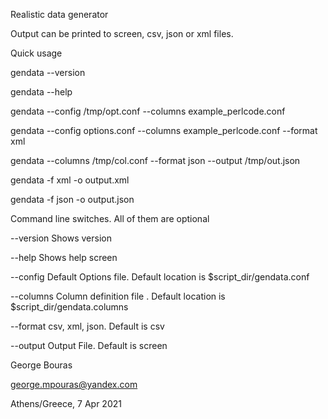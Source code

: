 Realistic data generator

Output can be printed to screen, csv, json or xml files.

Quick usage


  gendata --version
  
  gendata --help
  
  gendata --config /tmp/opt.conf  --columns example_perlcode.conf
  
  gendata --config options.conf   --columns example_perlcode.conf --format xml
  
  gendata --columns /tmp/col.conf --format json --output /tmp/out.json
  
  gendata -f xml  -o output.xml
  
  gendata -f json -o output.json  

Command line switches. All of them are optional

--version Shows version

--help    Shows help screen

--config  Default Options file.    Default location is $script_dir/gendata.conf

--columns Column definition file . Default location is $script_dir/gendata.columns

--format  csv, xml, json.          Default is csv

--output  Output File.             Default is screen

George Bouras

george.mpouras@yandex.com

Athens/Greece, 7 Apr 2021

